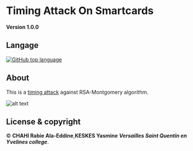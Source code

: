 # Timing Attack On Smartcards

**Version 1.0.0**

## Langage 

[![GitHub top language](https://img.shields.io/github/languages/top/Chahi-Rabie-Ala-Eddine/Timing-Attack-On-Smart-Cards)](https://github.com/Chahi-Rabie-Ala-Eddine/Timing-Attack-On-Smart-Cards)
 
## About

This is a [timing attack](https://medium.com/asecuritysite-when-bob-met-alice/side-channels-and-the-montgomery-reduction-algorithm-with-golang-50754103b75d) against RSA-Montgomery algorithm.

![alt text](http://ala-eddine-chahi.fr/build)

## License & copyright

© **CHAHI Rabie Ala-Eddine**,**KESKES Yasmine** ***Versailles Saint Quentin en Yvelines college***.
